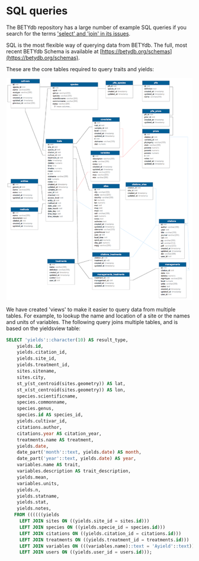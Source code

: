 # SQL queries

The BETYdb repository has a large number of example SQL queries if you search for the terms ['select' and 'join' in its issues](https://github.com/pecanproject/bety/issues?utf8=%E2%9C%93&q=is%3Aissue+select+where+join).

SQL is the most flexible way of querying data from BETYdb. 
The full, most recent BETYdb Schema is available at [https://betydb.org/schemas](https://betydb.org/schemas).

These are the core tables required to query traits and yields:


![](betydb_schema.png)


We have created 'views' to make it easier to query data from multiple tables. 
For example, to lookup the name and location of a site or the names and units of variables. 
The following query joins multiple tables, and is based on the yieldsview table:

```sql
SELECT 'yields'::character(10) AS result_type,
    yields.id,
    yields.citation_id,
    yields.site_id,
    yields.treatment_id,
    sites.sitename,
    sites.city,
    st_y(st_centroid(sites.geometry)) AS lat,
    st_x(st_centroid(sites.geometry)) AS lon,
    species.scientificname,
    species.commonname,
    species.genus,
    species.id AS species_id,
    yields.cultivar_id,
    citations.author,
    citations.year AS citation_year,
    treatments.name AS treatment,
    yields.date,
    date_part('month'::text, yields.date) AS month,
    date_part('year'::text, yields.date) AS year,
    variables.name AS trait,
    variables.description AS trait_description,
    yields.mean,
    variables.units,
    yields.n,
    yields.statname,
    yields.stat,
    yields.notes,
   FROM ((((((yields
     LEFT JOIN sites ON ((yields.site_id = sites.id)))
     LEFT JOIN species ON ((yields.specie_id = species.id)))
     LEFT JOIN citations ON ((yields.citation_id = citations.id)))
     LEFT JOIN treatments ON ((yields.treatment_id = treatments.id)))
     LEFT JOIN variables ON (((variables.name)::text = 'Ayield'::text)))
     LEFT JOIN users ON ((yields.user_id = users.id)));
```

